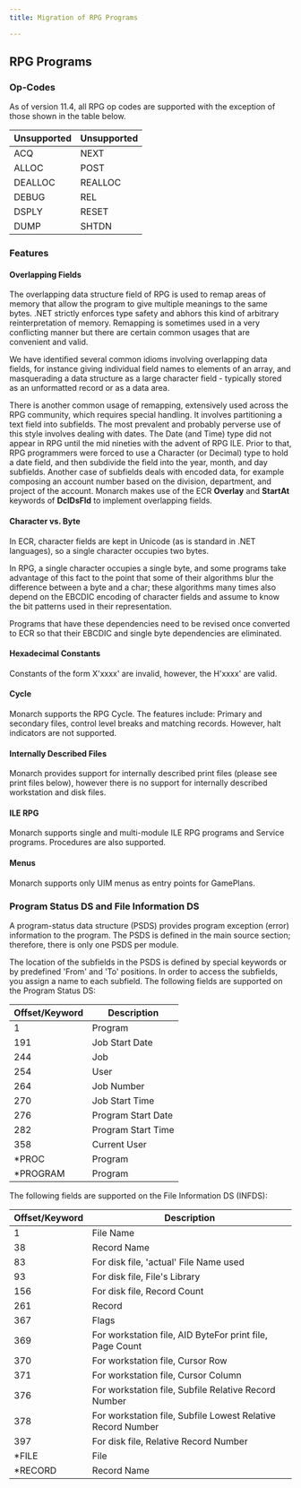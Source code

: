 ```yaml
---
title: Migration of RPG Programs

---
```



## RPG Programs

### Op-Codes

As of version 11.4, all RPG op codes are supported with the exception of those shown in the table below.

| **Unsupported** | **Unsupported** |
| --- | --- |
| ACQ | NEXT |
| ALLOC | POST |
| DEALLOC | REALLOC |
| DEBUG | REL |
| DSPLY | RESET |
| DUMP | SHTDN |

### Features

#### Overlapping Fields

The overlapping data structure field of RPG is used to remap areas of memory that allow the program to give multiple meanings to the same bytes.  .NET strictly enforces type safety and abhors this kind of arbitrary reinterpretation of memory.  Remapping is sometimes used in a very conflicting manner but there are certain common usages that are convenient and valid.

We have identified several common idioms involving overlapping data fields, for instance giving individual field names to elements of an array, and masquerading a data structure as a large character field - typically stored as an unformatted record or as a data area. 

There is another common usage of remapping, extensively used across the RPG community, which requires special handling.  It involves partitioning a text field into subfields.  The most prevalent and probably perverse use of this style involves dealing with dates.  The Date (and Time) type did not appear in RPG until the mid nineties with the advent of RPG ILE.  Prior to that, RPG programmers were forced to use a Character (or Decimal) type to hold a date field, and then subdivide the field into the year, month, and day subfields.  Another case of subfields deals with encoded data, for example composing an account number based on the division, department, and project of the account.  Monarch makes use of the ECR **Overlay** and **StartAt** keywords of **DclDsFld** to implement overlapping fields.

#### Character vs. Byte

In ECR, character fields are kept in Unicode (as is standard in .NET languages), so a single character occupies two bytes.

In RPG, a single character occupies a single byte, and some programs take advantage of this fact to the point that some of their algorithms blur the difference between a byte and a char; these algorithms many times also depend on the EBCDIC encoding of character fields and assume to know the bit patterns used in their representation.

Programs that have these dependencies need to be revised once converted to ECR so that their EBCDIC and single byte dependencies are eliminated.

#### Hexadecimal Constants

Constants of the form X'xxxx' are invalid, however, the H'xxxx' are valid.

#### Cycle

Monarch supports the RPG Cycle. The features include: Primary and secondary files, control level breaks and matching records. However, halt indicators are not supported.

#### Internally Described Files

Monarch provides support for internally described print files (please see print files below), however there is no support for internally described workstation and disk files.

#### ILE RPG

Monarch supports single and multi-module ILE RPG programs and Service programs. Procedures are also supported.

#### Menus

Monarch supports only UIM menus as entry points for GamePlans.

### Program Status DS and File Information DS

A program-status data structure (PSDS) provides program exception (error) information to the program.  The PSDS is defined in the main source section; therefore, there is only one PSDS per module.

The location of the subfields in the PSDS is defined by special keywords or by predefined 'From' and 'To' positions.  In order to access the subfields, you assign a name to each subfield. The following fields are supported on the Program Status DS:

| **Offset/Keyword** | **Description** |
| --- | --- |
|   1 | Program |
| 191 | Job Start Date |
| 244 | Job |
| 254 | User |
| 264 | Job Number |
| 270 | Job Start Time |
| 276 | Program Start Date |
| 282 | Program Start Time |
| 358 | Current User |
| \*PROC | Program |
| \*PROGRAM | Program |

The following fields are supported on the File Information DS (INFDS):

| **Offset/Keyword** | **Description** |
| --- | --- |
| 1 | File Name |
| 38 | Record Name |
| 83 | For disk file, 'actual' File Name used |
| 93 | For disk file, File's Library |
| 156 | For disk file, Record Count |
| 261 | Record |
| 367 | Flags |
| 369 | For workstation file, AID ByteFor print file, Page Count |
| 370 | For workstation file, Cursor Row |
| 371 | For workstation file, Cursor Column |
| 376 | For workstation file, Subfile Relative Record Number |
| 378 | For workstation file, Subfile Lowest Relative Record Number |
| 397 | For disk file, Relative Record Number |
| \*FILE | File |
| \*RECORD | Record Name |

